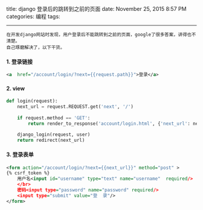 title: django 登录后的跳转到之前的页面
date: November 25, 2015 8:57 PM 
categories: 编程
tags: 

---

	在开发django网站时发现，用户登录后不能跳转到之前的页面，google了很多答案，讲得也不清楚。
    自己琢磨解决了，以下干货。

#### 1. 登录链接
```xml
<a  href="/account/login/?next={{request.path}}">登录</a>
```

#### 2. view
```Python
def login(request):
    next_url = request.REQUEST.get('next', '/')
    
    if request.method == 'GET':
        return render_to_response('account/login.html', {'next_url': next_url}, context_instance=RequestContext(request))

    django_login(request, user)
    return redirect(next_url)
```

#### 3. 登录表单
```xml
<form action="/account/login/?next={{next_url}}" method="post" >
{% csrf_token %}
    用户名<input id="username" type="text" name="username"  required/>
	</br>
    密码<input type="password" name="password" required/>
    <input type="submit" value="登  录"/>
</form>
```





